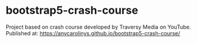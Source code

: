 # bootstrap5-crash-course
Project based on crash course developed by Traversy Media on YouTube.
Published at: https://anycarolinys.github.io/bootstrap5-crash-course/
